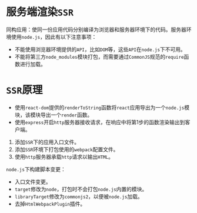 # 服务端渲染`SSR`

同构应用：使同一份应用代码分别编译为浏览器和服务器环境下的代码。服务器环境使用`node.js`，因此有以下注意事项：

- 不能使用浏览器环境提供的`API`，比如`DOM`等，这些`API`在`node.js`下不可用。
- 不能将第三方`node_modules`模块打包，而需要通过`CommonJS`规范的`require`函数进行加载。

# `SSR`原理

- 使用`react-dom`提供的`renderToString`函数将`react`应用导出为一个`node.js`模块，该模块导出一个`render`函数。
- 使用`express`开启`http`服务器接收请求，在响应中将第1步的函数渲染输出到客户端。

1. 添加`SSR`下的应用入口文件。
2. 添加`SSR`环境下打包使用的`webpack`配置文件。
3. 使用`http`服务器承载`http`请求以输出`HTML`。

`node.js`下构建脚本变更：

- 入口文件变更。
- `target`修改为`node`，打包时不会打包`node.js`内置的模块。
- `libraryTarget`修改为`commonjs2`，以便被`node.js`加载。
- 去掉`HtmlWebpackPlugin`插件。
